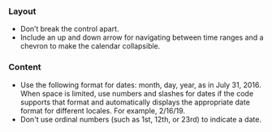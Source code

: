 ### Layout

- Don’t break the control apart.
- Include an up and down arrow for navigating between time ranges and a chevron to make the calendar collapsible.

### Content

- Use the following format for dates: month, day, year, as in July 31, 2016. When space is limited, use numbers and slashes for dates if the code supports that format and automatically displays the appropriate date format for different locales. For example, 2/16/19.
- Don't use ordinal numbers (such as 1st, 12th, or 23rd) to indicate a date.
